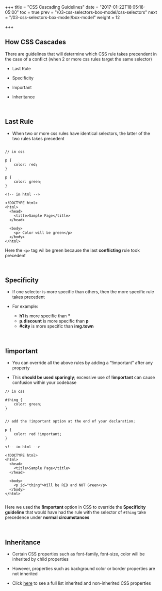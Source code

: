 +++
title = "CSS Cascading Guidelines"
date = "2017-01-22T18:05:18-05:00"
toc = true
prev = "/03-css-selectors-box-model/css-selectors"
next = "/03-css-selectors-box-model/box-model"
weight = 12

+++


## How CSS Cascades

There are guidelines that will determine which CSS rule takes precendent in the case of a conflict (when 2 or more css rules target the same selector)

- Last Rule

- Specificity

- Important

- Inheritance

&nbsp;

## Last Rule

- When two or more css rules have identical selectors, the latter of the two rules takes precedent


```

// in css

p {
    color: red;
}

p {
    color: green;
}

```

```
<!-- in html -->

<!DOCTYPE html>
<html>
  <head>
    <title>Sample Page</title>
  </head>

  <body>
    <p> Color will be green</p>
  </body>
</html>

```

Here the `<p>` tag wil be green because the last **conflicting** rule took precedent

&nbsp;

## Specificity

- If one selector is more specific than others, then the more specific rule takes precedent

- For example:

  - **h1** is more specific than **\***
  - **p.discount** is more specific than **p**
  - **#city** is more specific than **img.town**

&nbsp;

## !important

- You can override all the above rules by adding a “!important” after any property

- This **should be used sparingly**; excessive use of **!important** can cause confusion within your codebase



```
// in css

#thing {
    color: green;
}


// add the !important option at the end of your declaration;

p {
    color: red !important;
}

```

```
<!-- in html -->

<!DOCTYPE html>
<html>
  <head>
    <title>Sample Page</title>
  </head>

  <body>
    <p id="thing">Will be RED and NOT Green</p>
  </body>
</html>


```

Here we used the **!important** option in CSS to override the **Specificity guideline** that would have had the rule with the selector of `#thing` take precedence under **normal circumstances**


&nbsp;

## Inheritance

- Certain CSS properties such as font-family, font-size, color will be inherited by child properties

- However, properties such as background color or border properties are not inherited

- Click [here](https://www.w3.org/TR/CSS21/propidx.html) to see a full list inherited and non-inherited CSS properties
